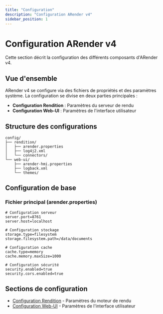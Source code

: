 ```yaml
---
title: "Configuration"
description: "Configuration ARender v4"
sidebar_position: 1
---
```


# Configuration ARender v4

Cette section décrit la configuration des différents composants d'ARender v4.

## Vue d'ensemble

ARender v4 se configure via des fichiers de propriétés et des paramètres système. La configuration se divise en deux parties principales :

- **Configuration Rendition** : Paramètres du serveur de rendu
- **Configuration Web-UI** : Paramètres de l'interface utilisateur

## Structure des configurations

```
config/
├── rendition/
│   ├── arender.properties
│   ├── log4j2.xml
│   └── connectors/
└── web-ui/
    ├── arender-hmi.properties
    ├── logback.xml
    └── themes/
```

## Configuration de base

### Fichier principal (arender.properties)

```properties
# Configuration serveur
server.port=8761
server.host=localhost

# Configuration stockage
storage.type=filesystem
storage.filesystem.path=/data/documents

# Configuration cache
cache.type=memory
cache.memory.maxSize=1000

# Configuration sécurité
security.enabled=true
security.cors.enabled=true
```

## Sections de configuration

- [Configuration Rendition](rendition/) - Paramètres du moteur de rendu
- [Configuration Web-UI](web-ui/) - Paramètres de l'interface utilisateur